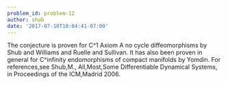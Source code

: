 ```yaml
---
problem_id: problem-12
author: shub
date: '2017-07-10T10:04:41-07:00'
---
```

The conjecture is proven for C^1 Axiom A no cycle diffeomorphisms by Shub and
Williams and Ruelle and Sullivan. It has also been proven in general for
C^infinity endomorphisms of compact manifolds by Yomdin. For references,see
Shub,M., All,Most,Some Differentiable Dynamical Systems, in Proceedings of the
ICM,Madrid 2006.

